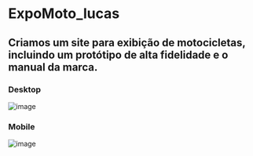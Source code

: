 # ExpoMoto_lucas
 
## Criamos um site para exibição de motocicletas, incluindo um protótipo de alta fidelidade e o manual da marca.
### Desktop
![image](https://github.com/user-attachments/assets/47524c43-72e7-408c-8d56-060747516480)

### Mobile
![image](https://github.com/user-attachments/assets/4759bb80-bfca-4607-83d5-0f1d32418e49)
